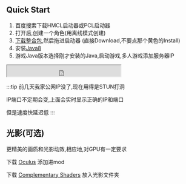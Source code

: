 ## Quick Start
1. 百度搜索下载HMCL启动器或PCL启动器
2. 打开后,创建一个角色(用离线模式创建)
3. [下载整合包](https://www.curseforge.com/minecraft/modpacks/create-above-and-beyond/files/all?page=1&pageSize=1),然后拖进启动器 (直接Download,不要点那个黄色的Install)
4. 安装[Java8](https://www.java.com/zh-CN/download/)
5. 游戏Java版本选择刚才安装的Java,启动游戏,多人游戏添加服务器IP

<iframe src="https://ini.msdzls.sumk.top/get_ip" style="height:30px"></iframe>

:::tip
前几天我家公网IP没了,现在用得是STUN打洞

IP端口不定期会变,上面会实时显示正确的IP和端口

但是速度快延迟低
:::

## 光影(可选)

更精美的画质和光影动效,相应地,对GPU有一定要求

下载 [Oculus](https://modrinth.com/mod/oculus?version=1.16.5&loader=forge) 添加进mod

下载 [Complementary Shaders](https://modrinth.com/shader/complementary-reimagined?version=1.16.5&loader=iris) 放入光影文件夹